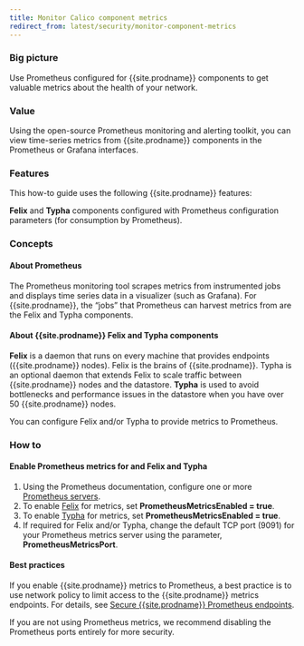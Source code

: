 ```yaml
---
title: Monitor Calico component metrics
redirect_from: latest/security/monitor-component-metrics
---
```


### Big picture

Use Prometheus configured for {{site.prodname}} components to get valuable metrics about the health of your network.

### Value

Using the open-source Prometheus monitoring and alerting toolkit, you can view time-series metrics from {{site.prodname}} components in the Prometheus or Grafana interfaces.  

### Features

This how-to guide uses the following {{site.prodname}} features:

**Felix** and **Typha** components configured with Prometheus configuration parameters (for consumption by Prometheus).

### Concepts

#### About Prometheus

The Prometheus monitoring tool scrapes metrics from instrumented jobs and displays time series data in a visualizer (such as Grafana). For {{site.prodname}}, the “jobs” that Prometheus can harvest metrics from are the Felix and Typha components. 

#### About {{site.prodname}} Felix and Typha components

**Felix** is a daemon that runs on every machine that provides endpoints ({{site.prodname}} nodes). Felix is the brains of {{site.prodname}}. Typha is an optional daemon that extends Felix to scale traffic between {{site.prodname}} nodes and the datastore. **Typha** is used to avoid bottlenecks and performance issues in the datastore when you have over 50 {{site.prodname}} nodes. 

You can configure Felix and/or Typha to provide metrics to Prometheus.


### How to

#### Enable Prometheus metrics for and Felix and Typha

1. Using the Prometheus documentation, configure one or more [Prometheus servers](https://prometheus.io/docs/introduction/overview/).  
1. To enable [Felix]({{site.baseurl}}/{{page.version}}/reference/felix/configuration) for metrics, set **PrometheusMetricsEnabled = true**.
1. To enable [Typha]({{site.baseurl}}/{{page.version}}/reference/typha/configuration) for metrics, set **PrometheusMetricsEnabled = true**.
1. If required for Felix and/or Typha, change the default TCP port (9091) for your Prometheus metrics server using the parameter, **PrometheusMetricsPort**.

#### Best practices

If you enable {{site.prodname}} metrics to Prometheus, a best practice is to use network policy to limit access to the {{site.prodname}} metrics endpoints. For details, see [Secure {{site.prodname}} Prometheus endpoints]({{site.baseurl}}/{{page.version}}/security/comms/secure-metrics).  

If you are not using Prometheus metrics, we recommend disabling the Prometheus ports entirely for more security. 
